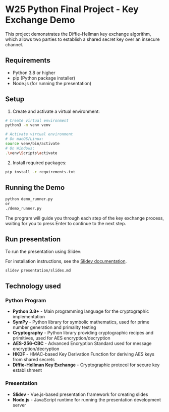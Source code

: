 # W25 Python Final Project - Key Exchange Demo

This project demonstrates the Diffie-Hellman key exchange algorithm, which allows two parties to establish a shared secret key over an insecure channel.

## Requirements

- Python 3.8 or higher
- pip (Python package installer)
- Node.js (for running the presentation)

## Setup

1. Create and activate a virtual environment:

```bash
# Create virtual environment
python3 -m venv venv

# Activate virtual environment
# On macOS/Linux:
source venv/bin/activate
# On Windows:
.\venv\Scripts\activate
```

2. Install required packages:

```bash
pip install -r requirements.txt
```

## Running the Demo

```bash
python demo_runner.py
or
./demo_runner.py
```

The program will guide you through each step of the key exchange process, waiting for you to press Enter to continue to the next step.

## Run presentation

To run the presentation using Slidev:

For installation instructions, see the [Slidev documentation](https://sli.dev/guide/getting-started.html).

```bash
slidev presentation/slides.md
```

## Technology used

### Python Program

- **Python 3.8+** - Main programming language for the cryptographic implementation
- **SymPy** - Python library for symbolic mathematics, used for prime number generation and primality testing
- **Cryptography** - Python library providing cryptographic recipes and primitives, used for AES encryption/decryption
- **AES-256-CBC** - Advanced Encryption Standard used for message encryption/decryption
- **HKDF** - HMAC-based Key Derivation Function for deriving AES keys from shared secrets
- **Diffie-Hellman Key Exchange** - Cryptographic protocol for secure key establishment

### Presentation

- **Slidev** - Vue.js-based presentation framework for creating slides
- **Node.js** - JavaScript runtime for running the presentation development server
